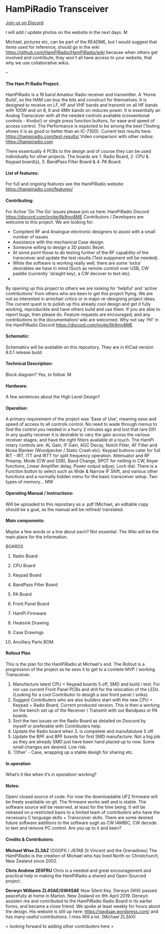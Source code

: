 # HamPiRadio Transceiver

[Join us on Discord](https://discord.com/channels/1224380244056604783/1224380244652327044) 


I will add / update photos on the website in the next days. M

Michael, pictures etc, can be part of the README, but I would suggest that items used for reference, should go in the wiki https://github.com/HamPiRadio/HamPiRadio/wiki because when others get involved and contribute, they won't all have access to your website, that why we use collaborative wikis.

–

#### The Ham Pi Radio Project:
HamPiRadio is a 16 band Amateur Radio receiver and transmitter.  A 'Home Build', so the HAM can buy the bits and construct for themselves.
It is designed to receive on LF, HF and VHF bands and transmit on all HF bands with 100W and on 8, 6 and 4Mtr bands on reduces power.
It is essentially an Analog Transcsiver with all the needed controls available (conventional controls - Knobs!) or single press function buttons, for ease and speed of access control.
The Performance is expected to be among the best (Testing shows it is as good or better than an IC-7300).
Current test results here: https://hampiradio.com/test-results/
Video comparison with other radios: https://hampiradio.com

There essentually 4 PCBs to the design and of course they can be used individually for other projects.  The boards are 1. Radio Board, 2. CPU & Keypad board(s), 3. BandPass Filter Board & 4. PA Board.

#### List of features:
For full and ongoing features see the HamPiRadio website:  https://hampiradio.com/features/

#### Contributing:
For Active 'On The Go' issues please join us here:  HamPiRadio Discord https://discord.com/invite/6k9mv8ME
Contributors / Developers are welcome to this project. We are looking for:
- Compitent RF and Analogue electronic designers to assist with a small number of issues
- Assistance with the mechanical Case design.
- Someone willing to design a 3D plastic Bezel.
- At some point those to do testing further of the RF capability of the transceiver and update the test results (Test euippment will be needed).
- While the software is working really well, there are some 'extra' desirables we have in mind (Such as remote controll over USB, CW paddle (currently 'straight key), a CW decover to text etc).
- 
By opening up this project to others we are looking for 'helpful' and 'active contributions' from others who are keen to get this project flying. We are not so interested in armchair critics or in major re-designing project ideas. The current quest is to polish up this already cool design and get it fully working, reproducible and have others build and use them.
If you are able to report bugs, then please do. Feature requests are encouraged; and any contributions to the documentation/ wiki are welcomed. Why not say ‘Hi!’ in the HamPiRadio Discord https://discord.com/invite/6k9mv8ME 

#### Schematic:
Schematics will be available on this repository. They are in KiCad version 8.0.1 release build


#### Technical Description:
Block diagram? Yes, to follow. M

#### Hardware:
A few sentences about the High Level Design?

#### Operation:
A primary requirement of the project was 'Ease of Use', meaning ease and speed of access to all controls control. No need to wade through menus to find the control you needed in a hurry 2 minutes ago and lost that rare DX!
In any quality receiver it is desirable to vary the gain across the various receiver stages, and have the right filters available at a touch.
The HamPi rotary controls are: AL Gain, IF Gain, AGC Decay, Notch Filter, AF Filter and Noise Blanker (Woodpecker / Static Crash etc).
Keypad buttons cater for full RIT - IRT, ITT and IRTT for split frequency operation. Attenuator and RF Preamp, Mode (CW and SSB), Band Change, SPOT for netting in CW, Keyer functions, Linear Amplifier  delay,
  Power output adjust, Lock dial. There is a Function button to select such as  Wide & Narrow IF Shift, and various other functions and a normally hidden menu for the basic transceiver setup.
Two types of memory...  MW

#### Operating Manual / Instructions:
Will be uploaded to this repositary as a .pdf (Michael, an editable copy should be a goal, as the manual will be refined/ translated.

#### Main components:
Maybe a few words or a line about each? Not essential. The Wiki will be the main place for the information.

BOARDS
1. Radio Board
2. CPU Board
3. Keypad Board
4. BandPass Filter Board
5. PA Board
6. Front Panel Board

7. HamPi Firmware
8. Heatsink Drawing
9. Case Drawings
10. Ancillary Parts BOM


#### Rollout Plan
This is the plan for the HamPiRadio at Michael's end.  The Rollout is a progression of the project as he sees it to get to a comlete MVP / working Transceiver.
1. Manufacture latest CPU + Keypad boards 5 off, SMD and build / test.  For nor use current Front Panel PCBs and drill for the relocation of the LEDs. (Looking for a cool Contributor to desigh a sexi front panel / solks).
2. Suggest Contributers who are also builders start with the new CPU + Keypad + Radio Board, Current produced version. This is then a working on the bench set up of the Receiver / Transmit with out Bandpass or PA boards.
3. Sort the two issues on the Radio Board as detailed on Doscord by myself or preferable with Contributers help.
4. Update the Radio board when 3. is compelete and manufatuture 5 off.
5. Update the BPF and BPF boards for first SMD manufacture. Not a big job as they are already SMD just have been hand placed up to now. Some small changes are desired. Low risk.
6. 'Other' - Case, wrapping up a stable desigh for sharing etc.

#### In operation
What’s it like when it’s in operation/ working?

#### Notes:
Open/ closed source of code. For now the downloadable UF2 firmware will be freely avaidable on git. The firmware works well and is stable. The software source will be reserved, at least for the time being. It will be released on a restricted basis to a limited team of contributers who have the necessary C language skills + Transcsiver skills. There are some desired future software additions to the software sugh as CW IAMBIC, CW decode to text and remove PC control. Are you up to it and keen?

#### Credits & Contributors:
**Michael Wise ZL3AZ** (G0GPX / J87AB St Vincent and the Grenadines) The HamPiRadio is the creation of Michael who has lived North oc Christchurch, New Zealand since 2002.

**Chris Andrew 2E0FRU** Chris is a needed and great encouragement and practical help in making the HamPiRadio a shared and Open-Sourced project.

**Derwyn Williams ZL4SAE/GW4SAE** Now Silent Key. Derwyn (Will) passed peacefully at home in Marton, New Zealand on 9th April 2019. Derwyn assisten me and contributed to the HamPiRadio Radio Board in its earlier forms, and became a close friend. We spoke at least weekly for hours about the design. His website is still up here: https://gw4sae.wordpress.com/ and has many useful contributions. I miss Will a lot. (Michael ZL3AX)

< looking forward to adding other contributers here >




